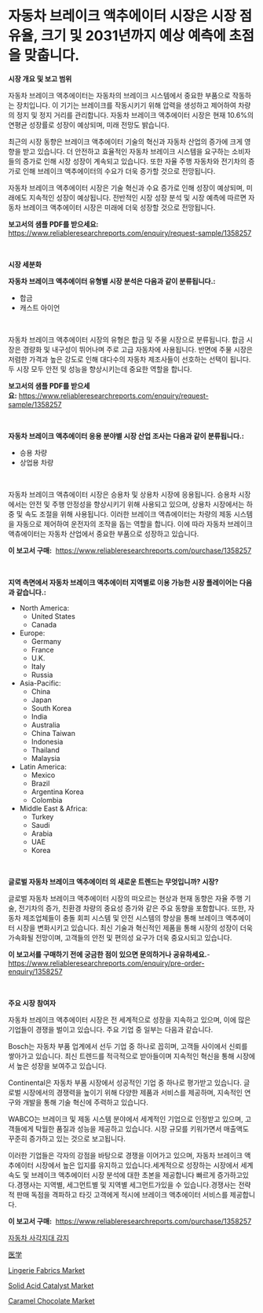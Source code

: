 <p><h1>자동차 브레이크 액추에이터 시장은 시장 점유율, 크기 및 2031년까지 예상 예측에 초점을 맞춥니다.</h1></p><p><strong>시장 개요 및 보고 범위</strong></p>
<p><p>자동차 브레이크 액추에이터는 자동차의 브레이크 시스템에서 중요한 부품으로 작동하는 장치입니다. 이 기기는 브레이크를 작동시키기 위해 압력을 생성하고 제어하여 차량의 정지 및 정지 거리를 관리합니다. 자동차 브레이크 액추에이터 시장은 현재 10.6%의 연평균 성장률로 성장이 예상되며, 미래 전망도 밝습니다.</p><p>최근의 시장 동향은 브레이크 액추에이터 기술의 혁신과 자동차 산업의 증가에 크게 영향을 받고 있습니다. 더 안전하고 효율적인 자동차 브레이크 시스템을 요구하는 소비자들의 증가로 인해 시장 성장이 계속되고 있습니다. 또한 자율 주행 자동차와 전기차의 증가로 인해 브레이크 액추에이터의 수요가 더욱 증가할 것으로 전망됩니다.</p><p>자동차 브레이크 액추에이터 시장은 기술 혁신과 수요 증가로 인해 성장이 예상되며, 미래에도 지속적인 성장이 예상됩니다. 전반적인 시장 성장 분석 및 시장 예측에 따르면 자동차 브레이크 액추에이터 시장은 미래에 더욱 성장할 것으로 전망됩니다.</p></p>
<p><strong>보고서의 샘플 PDF를 받으세요:</strong> <a href="https://www.reliableresearchreports.com/enquiry/request-sample/1358257">https://www.reliableresearchreports.com/enquiry/request-sample/1358257</a></p>
<p>&nbsp;</p>
<p><strong>시장 세분화</strong></p>
<p><strong>자동차 브레이크 액추에이터 유형별 시장 분석은 다음과 같이 분류됩니다.:</strong></p>
<p><ul><li>합금</li><li>캐스트 아이언</li></ul></p>
<p>&nbsp;</p>
<p><p>자동차 브레이크 액추에이터 시장의 유형은 합금 및 주물 시장으로 분류됩니다. 합금 시장은 경량화 및 내구성이 뛰어나며 주로 고급 자동차에 사용됩니다. 반면에 주물 시장은 저렴한 가격과 높은 강도로 인해 대다수의 자동차 제조사들이 선호하는 선택이 됩니다. 두 시장 모두 안전 및 성능을 향상시키는데 중요한 역할을 합니다.</p></p>
<p><strong>보고서의 샘플 PDF를 받으세요:</strong>&nbsp;<a href="https://www.reliableresearchreports.com/enquiry/request-sample/1358257">https://www.reliableresearchreports.com/enquiry/request-sample/1358257</a></p>
<p>&nbsp;</p>
<p><strong> 자동차 브레이크 액추에이터 응용 분야별 시장 산업 조사는 다음과 같이 분류됩니다.:</strong></p>
<p><ul><li>승용 차량</li><li>상업용 차량</li></ul></p>
<p>&nbsp;</p>
<p><p>자동차 브레이크 액츄에이터 시장은 승용차 및 상용차 시장에 응용됩니다. 승용차 시장에서는 안전 및 주행 안정성을 향상시키기 위해 사용되고 있으며, 상용차 시장에서는 하중 및 속도 조절을 위해 사용됩니다. 이러한 브레이크 액츄에이터는 차량의 제동 시스템을 자동으로 제어하여 운전자의 조작을 돕는 역할을 합니다. 이에 따라 자동차 브레이크 액츄에이터는 자동차 산업에서 중요한 부품으로 성장하고 있습니다.</p></p>
<p><strong>이 보고서 구매:</strong>&nbsp; <a href="https://www.reliableresearchreports.com/purchase/1358257">https://www.reliableresearchreports.com/purchase/1358257</a></p>
<p>&nbsp;</p>
<p><strong>지역 측면에서 자동차 브레이크 액추에이터 지역별로 이용 가능한 시장 플레이어는 다음과 같습니다.:</strong></p>
<p><ul>
    <li>
        North America:
        <ul>
            <li>United States</li>
            <li>Canada</li>
        </ul>
    </li>
    <li>
        Europe:
        <ul>
            <li>Germany</li>
            <li>France</li>
            <li>U.K.</li>
            <li>Italy</li>
            <li>Russia</li>
        </ul>
    </li>
    <li>
        Asia-Pacific:
        <ul>
            <li>China</li>
            <li>Japan</li>
            <li>South Korea</li>
            <li>India</li>
            <li>Australia</li>
            <li>China Taiwan</li>
            <li>Indonesia</li>
            <li>Thailand</li>
            <li>Malaysia</li>
        </ul>
    </li>
    <li>
        Latin America:
        <ul>
            <li>Mexico</li>
            <li>Brazil</li>
            <li>Argentina Korea</li>
            <li>Colombia</li>
        </ul>
    </li>
    <li>
        Middle East & Africa:
        <ul>
            <li>Turkey</li>
            <li>Saudi</li>
            <li>Arabia</li>
            <li>UAE</li>
            <li>Korea</li>
        </ul>
    </li>
    </ul></p>
<p>&nbsp;</p>
<p><strong>글로벌 자동차 브레이크 액추에이터 의 새로운 트렌드는 무엇입니까? 시장?</strong></p>
<p><p>글로벌 자동차 브레이크 액추에이터 시장의 떠오르는 현상과 현재 동향은 자율 주행 기술, 전기차의 증가, 친환경 차량의 중요성 증가와 같은 주요 동향을 포함합니다. 또한, 자동차 제조업체들이 충돌 회피 시스템 및 안전 시스템의 향상을 통해 브레이크 액추에이터 시장을 변화시키고 있습니다. 최신 기술과 혁신적인 제품을 통해 시장의 성장이 더욱 가속화될 전망이며, 고객들의 안전 및 편의성 요구가 더욱 중요시되고 있습니다.</p></p>
<p><strong>이 보고서를 구매하기 전에 궁금한 점이 있으면 문의하거나 공유하세요.</strong>- <a href="https://www.reliableresearchreports.com/enquiry/pre-order-enquiry/1358257">https://www.reliableresearchreports.com/enquiry/pre-order-enquiry/1358257</a></p>
<p>&nbsp;</p>
<p><strong>주요 시장 참여자</strong></p>
<p><p>자동차 브레이크 액추에이터 시장은 전 세계적으로 성장을 지속하고 있으며, 이에 많은 기업들이 경쟁을 벌이고 있습니다. 주요 기업 중 일부는 다음과 같습니다.</p><p>Bosch는 자동차 부품 업계에서 선두 기업 중 하나로 꼽히며, 고객들 사이에서 신뢰를 쌓아가고 있습니다. 최신 트렌드를 적극적으로 받아들이며 지속적인 혁신을 통해 시장에서 높은 성장을 보여주고 있습니다.</p><p>Continental은 자동차 부품 시장에서 성공적인 기업 중 하나로 평가받고 있습니다. 글로벌 시장에서의 경쟁력을 높이기 위해 다양한 제품과 서비스를 제공하며, 지속적인 연구와 개발을 통해 기술 혁신에 주력하고 있습니다.</p><p>WABCO는 브레이크 및 제동 시스템 분야에서 세계적인 기업으로 인정받고 있으며, 고객들에게 탁월한 품질과 성능을 제공하고 있습니다. 시장 규모를 키워가면서 매출액도 꾸준히 증가하고 있는 것으로 보고됩니다.</p><p>이러한 기업들은 각자의 강점을 바탕으로 경쟁을 이어가고 있으며, 자동차 브레이크 액추에이터 시장에서 높은 입지를 유지하고 있습니다.세계적으로 성장하는 시장에서 세계 속도 및 브레이크 액추에이터 시장 분석에 대한 초본을 제공합니다 빠르게 증가하고있다.경쟁사는 지역별, 세그먼트별 및 지역별 세그먼트가있을 수 있습니다.경쟁사는 전략적 판매 독점을 격파하고 타깃 고객에게 적시에 브레이크 액추에이터 서비스를 제공합니다.</p></p>
<p><strong>이 보고서 구매:</strong>&nbsp;&nbsp;<a href="https://www.reliableresearchreports.com/purchase/1358257">https://www.reliableresearchreports.com/purchase/1358257</a></p>
<p><p><a href="https://github.com/vsr06p4p49/Market-Research-Report-List-1/blob/main/9731163193107.md">자동차 사각지대 감지</a></p><p><a href="https://github.com/cbigkbh02719/Market-Research-Report-List-1/blob/main/4703862193323.md">医学</a></p><p><a href="https://github.com/beatblasta/Market-Research-Report-List-2/blob/main/lingerie-fabrics-market.md">Lingerie Fabrics Market</a></p><p><a href="https://github.com/shotows/Market-Research-Report-List-1/blob/main/solid-acid-catalyst-market.md">Solid Acid Catalyst Market</a></p><p><a href="https://view.publitas.com/reportprime-1/caramel-chocolate-market-research-report-provides-thorough-industry-overview-which-offers-an-in-depth-analysis-of-product-trends-and-new-market-divisions/">Caramel Chocolate Market</a></p></p>
